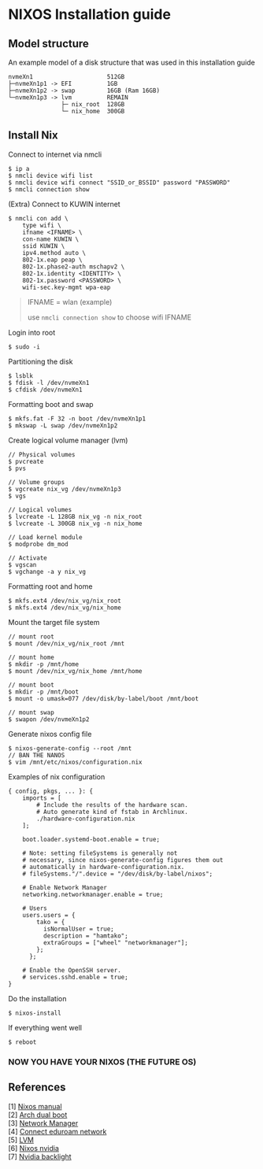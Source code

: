 # NIXOS Installation guide

## Model structure

An example model of a disk structure that was used in this installation guide
```
nvmeXn1                     512GB
├─nvmeXn1p1 -> EFI          1GB
├─nvmeXn1p2 -> swap         16GB (Ram 16GB)
└─nvmeXn1p3 -> lvm          REMAIN
               ├─ nix_root  128GB
               └─ nix_home  300GB
```

## Install Nix

Connect to internet via nmcli  
```
$ ip a
$ nmcli device wifi list
$ nmcli device wifi connect "SSID_or_BSSID" password "PASSWORD"
$ nmcli connection show
```

(Extra) Connect to KUWIN internet
```
$ nmcli con add \
    type wifi \
    ifname <IFNAME> \
    con-name KUWIN \
    ssid KUWIN \
    ipv4.method auto \
    802-1x.eap peap \
    802-1x.phase2-auth mschapv2 \
    802-1x.identity <IDENTITY> \
    802-1x.password <PASSWORD> \
    wifi-sec.key-mgmt wpa-eap
```
> IFNAME = wlan (example)
>
> use `nmcli connection show` to choose wifi IFNAME

Login into root
```
$ sudo -i
```

Partitioning the disk
```
$ lsblk
$ fdisk -l /dev/nvmeXn1
$ cfdisk /dev/nvmeXn1
```

Formatting boot and swap
```
$ mkfs.fat -F 32 -n boot /dev/nvmeXn1p1
$ mkswap -L swap /dev/nvmeXn1p2
```

Create logical volume manager (lvm)
```
// Physical volumes
$ pvcreate
$ pvs

// Volume groups
$ vgcreate nix_vg /dev/nvmeXn1p3
$ vgs

// Logical volumes
$ lvcreate -L 128GB nix_vg -n nix_root
$ lvcreate -L 300GB nix_vg -n nix_home

// Load kernel module
$ modprobe dm_mod

// Activate
$ vgscan
$ vgchange -a y nix_vg
```

Formatting root and home
```
$ mkfs.ext4 /dev/nix_vg/nix_root
$ mkfs.ext4 /dev/nix_vg/nix_home
```

Mount the target file system
```
// mount root
$ mount /dev/nix_vg/nix_root /mnt

// mount home
$ mkdir -p /mnt/home
$ mount /dev/nix_vg/nix_home /mnt/home

// mount boot
$ mkdir -p /mnt/boot
$ mount -o umask=077 /dev/disk/by-label/boot /mnt/boot

// mount swap
$ swapon /dev/nvmeXn1p2
```

Generate nixos config file
```
$ nixos-generate-config --root /mnt
// BAN THE NANOS
$ vim /mnt/etc/nixos/configuration.nix
```

Examples of nix configuration
```
{ config, pkgs, ... }: {
    imports = [
        # Include the results of the hardware scan.
        # Auto generate kind of fstab in Archlinux.
        ./hardware-configuration.nix
    ];

    boot.loader.systemd-boot.enable = true;

    # Note: setting fileSystems is generally not
    # necessary, since nixos-generate-config figures them out
    # automatically in hardware-configuration.nix.
    # fileSystems."/".device = "/dev/disk/by-label/nixos";

    # Enable Network Manager
    networking.networkmanager.enable = true;

    # Users
    users.users = {
        tako = {
          isNormalUser = true;
          description = "hamtako";
          extraGroups = ["wheel" "networkmanager"];
        };
      };

    # Enable the OpenSSH server.
    # services.sshd.enable = true;
}
```

Do the installation
```
$ nixos-install
```

If everything went well
```
$ reboot
```

### NOW YOU HAVE YOUR NIXOS (THE FUTURE OS)

## References

[1] [Nixos manual](https://nixos.org/manual/nixos/stable/#ch-installation)  
[2] [Arch dual boot](https://gist.github.com/vortexavalanche/64b3a7b97b3f163e252c49d6f82e6151)  
[3] [Network Manager](http://wiki.archlinux.org/title/NetworkManager)  
[4] [Connect eduroam network](https://gist.github.com/BollaBerg/7a3fc9744d5bf6eb16f8aab5928df755)  
[5] [LVM](https://wiki.archlinux.org/title/LVM)  
[6] [Nixos nvidia](https://nixos.wiki/wiki/Nvidia)  
[7] [Nvidia backlight](https://bbs.archlinux.org/viewtopic.php?id=296205)